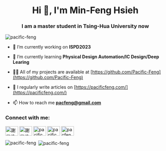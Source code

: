 <h1 align="center">Hi 👋, I'm Min-Feng Hsieh</h1>
<h3 align="center">I am a master student in Tsing-Hua University now</h3> <p align="left"> <img src="https://komarev.com/ghpvc/?username=pacific-feng&label=Profile%20views&color=0e75b6&style=flat" alt="pacific-feng" /> </p>


- 🔭 I’m currently working on **ISPD2023**

- 🌱 I’m currently learning **Physical Design Automation/IC Design/Deep Learing**

- 👨‍💻 All of my projects are available at [https://github.com/Pacific-Feng](https://github.com/Pacific-Feng)

- 📝 I regularly write articles on [https://pacificfeng.com/](https://pacificfeng.com/)

- 📫 How to reach me **pacfeng@gmail.com**

<h3 align="left">Connect with me:</h3>
<p align="left">
<a href="https://linkedin.com/in/謝旻峰" target="blank"><img align="center" src="https://raw.githubusercontent.com/rahuldkjain/github-profile-readme-generator/master/src/images/icons/Social/linked-in-alt.svg" alt="謝旻峰" height="30" width="40" /></a>
<a href="https://fb.com/謝旻峰" target="blank"><img align="center" src="https://raw.githubusercontent.com/rahuldkjain/github-profile-readme-generator/master/src/images/icons/Social/facebook.svg" alt="謝旻峰" height="30" width="40" /></a>
<a href="https://instagram.com/pacific峰的部落格 | 旅遊 美食 吃喝玩樂" target="blank"><img align="center" src="https://raw.githubusercontent.com/rahuldkjain/github-profile-readme-generator/master/src/images/icons/Social/instagram.svg" alt="pacific峰的部落格 | 旅遊 美食 吃喝玩樂" height="30" width="40" /></a>
<a href="https://www.youtube.com/c/pacific峰的部落格" target="blank"><img align="center" src="https://raw.githubusercontent.com/rahuldkjain/github-profile-readme-generator/master/src/images/icons/Social/youtube.svg" alt="pacific峰的部落格" height="30" width="40" /></a>
<a href="https://www.leetcode.com/pacfeng" target="blank"><img align="center" src="https://raw.githubusercontent.com/rahuldkjain/github-profile-readme-generator/master/src/images/icons/Social/leet-code.svg" alt="pacfeng" height="30" width="40" /></a>
</p>

<p><img align="left" src="https://github-readme-stats.vercel.app/api/top-langs?username=pacific-feng&show_icons=true&locale=en&layout=compact" alt="pacific-feng" /></p>

<p>&nbsp;<img align="center" src="https://github-readme-stats.vercel.app/api?username=pacific-feng&show_icons=true&locale=en" alt="pacific-feng" /></p>
